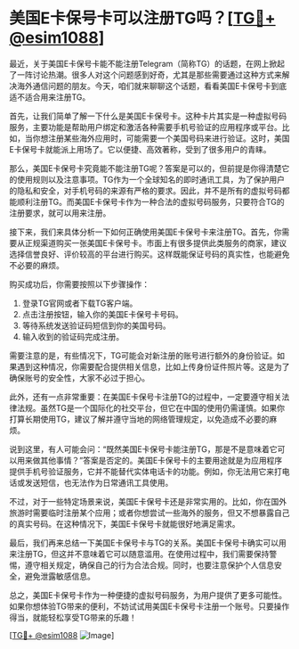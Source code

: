 # 美国E卡保号卡可以注册TG吗？[[TG💪+ @esim1088](https://t.me/s/esim1088)]

最近，关于美国E卡保号卡能不能注册Telegram（简称TG）的话题，在网上掀起了一阵讨论热潮。很多人对这个问题感到好奇，尤其是那些需要通过这种方式来解决海外通信问题的朋友。今天，咱们就来聊聊这个话题，看看美国E卡保号卡到底适不适合用来注册TG。

首先，让我们简单了解一下什么是美国E卡保号卡。这种卡片其实是一种虚拟号码服务，主要功能是帮助用户绑定和激活各种需要手机号验证的应用程序或平台。比如，当你想注册某些海外应用时，可能需要一个美国号码来进行验证。这时，美国E卡保号卡就能派上用场了。它以便捷、高效著称，受到了很多用户的青睐。

那么，美国E卡保号卡究竟能不能注册TG呢？答案是可以的，但前提是你得清楚它的使用规则以及注意事项。TG作为一个全球知名的即时通讯工具，为了保护用户的隐私和安全，对手机号码的来源有严格的要求。因此，并不是所有的虚拟号码都能顺利注册TG。而美国E卡保号卡作为一种合法的虚拟号码服务，只要符合TG的注册要求，就可以用来注册。

接下来，我们来具体分析一下如何正确使用美国E卡保号卡来注册TG。首先，你需要从正规渠道购买一张美国E卡保号卡。市面上有很多提供此类服务的商家，建议选择信誉良好、评价较高的平台进行购买。这样既能保证号码的真实性，也能避免不必要的麻烦。

购买成功后，你需要按照以下步骤操作：

1. 登录TG官网或者下载TG客户端。
2. 点击注册按钮，输入你的美国E卡保号卡号码。
3. 等待系统发送验证码短信到你的美国号码。
4. 输入收到的验证码完成注册。

需要注意的是，有些情况下，TG可能会对新注册的账号进行额外的身份验证。如果遇到这种情况，你需要配合提供相关信息，比如上传身份证件照片等。这是为了确保账号的安全性，大家不必过于担心。

此外，还有一点非常重要：在美国E卡保号卡注册TG的过程中，一定要遵守相关法律法规。虽然TG是一个国际化的社交平台，但它在中国的使用仍需谨慎。如果你打算长期使用TG，建议了解并遵守当地的网络管理规定，以免造成不必要的麻烦。

说到这里，有人可能会问：“既然美国E卡保号卡能注册TG，那是不是意味着它可以用来做其他事情？”答案是否定的。美国E卡保号卡的主要用途就是为应用程序提供手机号验证服务，它并不能替代实体电话卡的功能。例如，你无法用它来打电话或发送短信，也无法作为日常通讯工具使用。

不过，对于一些特定场景来说，美国E卡保号卡还是非常实用的。比如，你在国外旅游时需要临时注册某个应用；或者你想尝试一些海外的服务，但又不想暴露自己的真实号码。在这种情况下，美国E卡保号卡就能很好地满足需求。

最后，我们再来总结一下美国E卡保号卡与TG的关系。美国E卡保号卡确实可以用来注册TG，但这并不意味着它可以随意滥用。在使用过程中，我们需要保持警惕，遵守相关规定，确保自己的行为合法合规。同时，也要注意保护个人信息安全，避免泄露敏感信息。

总之，美国E卡保号卡作为一种便捷的虚拟号码服务，为用户提供了更多可能性。如果你想体验TG带来的便利，不妨试试用美国E卡保号卡注册一个账号。只要操作得当，就能轻松享受TG带来的乐趣！

[[TG💪+ @esim1088](https://t.me/s/esim1088) ![Image](https://i.postimg.cc/4NQfJmqS/Snipaste-2025-05-13-00-14-12.png)]